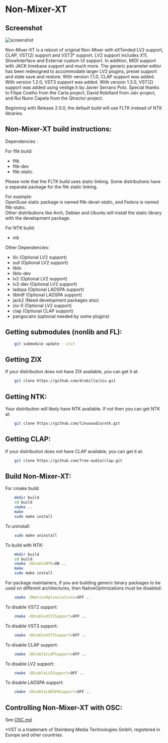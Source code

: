 Non-Mixer-XT
============

Screenshot
----------

![screenshot](https://raw.github.com/Stazed/non-mixer-xt/main/mixer/doc/non-mixer-xt-1.0.0.png "Non-Mixer-XT Release 1.0.0")

Non-Mixer-XT is a reboot of original Non-Mixer with eXTended LV2 support, CLAP, VST(2) support and VST3* support. LV2 support includes X11, ShowInterface and External custom UI support. In addition, MIDI support with JACK timebase support and much more. The generic parameter editor has been redesigned to accommodate larger LV2 plugins, preset support and state save and restore. With version 1.1.0, CLAP support was added. With version 1.2.0, VST3 support was added. With version 1.3.0, VST(2) support was added using vestige.h by Javier Serrano Polo. Special thanks to Filipe Coelho from the Carla project, David Robillard from Jalv project, and Rui Nuno Capela from the Qtractor project.

Beginning with Release 2.0.0, the default build will use FLTK instead of NTK libraries.

Non-Mixer-XT build instructions:
--------------------------------

Dependencies :

For fltk build:
* fltk
* fltk-dev
* fltk-static.<br/>

Please note that the FLTK build uses static linking. Some distributions have a separate package for the fltk static linking. <br/>

For example:<br/>
    OpenSuse static package is named fltk-devel-static, and Fedora is named fltk-static.<br/>
    Other distributions like Arch, Debian and Ubuntu will install the static library with the development package.

For NTK build:
* ntk

Other Dependencies:
* lilv        (Optional LV2 support)
* suil        (Optional LV2 support)
* liblo
* liblo-dev
* lv2         (Optional LV2 support)
* lv2-dev     (Optional LV2 support)
* ladspa      (Optional LADSPA support)
* liblrdf     (Optional LADSPA support)
* jack2       (Need development packages also)
* zix-0       (Optional LV2 support)
* clap        (Optional CLAP support)
* pangocairo  (optional needed by some plugins)

Getting submodules (nonlib and FL):
---------------

```bash
    git submodule update --init
```

Getting ZIX
-----------

If your distribution does not have ZIX available, you can get it at:

```bash
    git clone https://github.com/drobilla/zix.git
```

Getting NTK:
------------

Your distribution will likely have NTK available. If not then you can get NTK at:

```bash
    git clone https://github.com/linuxaudio/ntk.git
```

Getting CLAP:
-------------

If your distribution does not have CLAP available, you can get it at:

```bash
    git clone https://github.com/free-audio/clap.git
```

Build Non-Mixer-XT:
-------------------

For cmake build:

```bash
    mkdir build
    cd build
    cmake ..
    make
    sudo make install
```

To uninstall:

```bash
    sudo make uninstall
```

To build with NTK:
```bash
    mkdir build
    cd build
    cmake -DEnableNTK=ON ..
    make
    sudo make install
```

For package maintainers, if you are building generic binary packages to be used on different architectures,
then NativeOptimizations must be disabled:

```bash
    cmake -DNativeOptimizations=OFF ..
```
To disable VST2 support:

```bash
    cmake -DEnableVST2Support=OFF ..
```

To disable VST3 support:

```bash
    cmake -DEnableVST3Support=OFF ..
```

To disable CLAP support:

```bash
    cmake -DEnableCLAPSupport=OFF ..
```

To disable LV2 support:

```bash
    cmake -DEnableLV2Support=OFF ..
```

To disable LADSPA support:

```bash
    cmake -DEnableLADSPASupport=OFF ..
```

Controlling Non-Mixer-XT with OSC:
-------------

See [OSC.md](OSC.md)

*VST is a trademark of Steinberg Media Technologies GmbH, registered in Europe and other countries.
